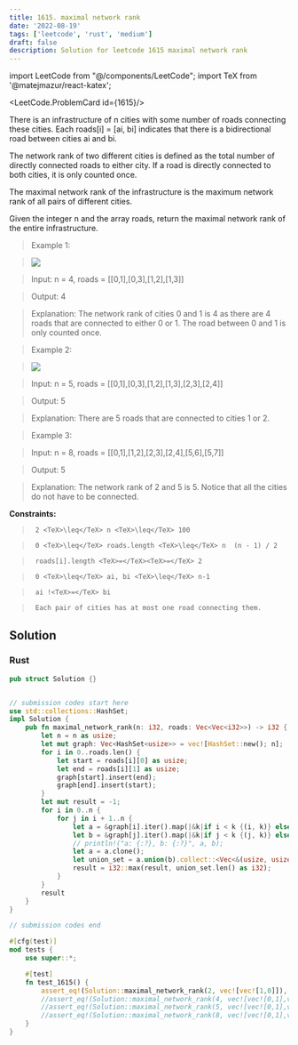 ```yaml
---
title: 1615. maximal network rank
date: '2022-08-19'
tags: ['leetcode', 'rust', 'medium']
draft: false
description: Solution for leetcode 1615 maximal network rank
---
```

import LeetCode from "@/components/LeetCode";
import TeX from '@matejmazur/react-katex';

<LeetCode.ProblemCard id={1615}/>
 

  There is an infrastructure of n cities with some number of roads connecting these cities. Each roads[i] <TeX>=</TeX> [ai, bi] indicates that there is a bidirectional road between cities ai and bi.

  The network rank of two different cities is defined as the total number of directly connected roads to either city. If a road is directly connected to both cities, it is only counted once.

  The maximal network rank of the infrastructure is the maximum network rank of all pairs of different cities.

  Given the integer n and the array roads, return the maximal network rank of the entire infrastructure.

   

 >   Example 1:

 >   ![](https://assets.leetcode.com/uploads/2020/09/21/ex1.png)

  

 >   Input: n <TeX>=</TeX> 4, roads <TeX>=</TeX> [[0,1],[0,3],[1,2],[1,3]]

 >   Output: 4

 >   Explanation: The network rank of cities 0 and 1 is 4 as there are 4 roads that are connected to either 0 or 1. The road between 0 and 1 is only counted once.

  

 >   Example 2:

 >   ![](https://assets.leetcode.com/uploads/2020/09/21/ex2.png)

  

 >   Input: n <TeX>=</TeX> 5, roads <TeX>=</TeX> [[0,1],[0,3],[1,2],[1,3],[2,3],[2,4]]

 >   Output: 5

 >   Explanation: There are 5 roads that are connected to cities 1 or 2.

  

 >   Example 3:

  

 >   Input: n <TeX>=</TeX> 8, roads <TeX>=</TeX> [[0,1],[1,2],[2,3],[2,4],[5,6],[5,7]]

 >   Output: 5

 >   Explanation: The network rank of 2 and 5 is 5. Notice that all the cities do not have to be connected.

  

   

  **Constraints:**

  

 >   	2 <TeX>\leq</TeX> n <TeX>\leq</TeX> 100

 >   	0 <TeX>\leq</TeX> roads.length <TeX>\leq</TeX> n  (n - 1) / 2

 >   	roads[i].length <TeX>=</TeX><TeX>=</TeX> 2

 >   	0 <TeX>\leq</TeX> ai, bi <TeX>\leq</TeX> n-1

 >   	ai !<TeX>=</TeX> bi

 >   	Each pair of cities has at most one road connecting them.


## Solution
### Rust
```rust
pub struct Solution {}


// submission codes start here
use std::collections::HashSet;
impl Solution {
    pub fn maximal_network_rank(n: i32, roads: Vec<Vec<i32>>) -> i32 {
        let n = n as usize;
        let mut graph: Vec<HashSet<usize>> = vec![HashSet::new(); n];
        for i in 0..roads.len() {
            let start = roads[i][0] as usize;
            let end = roads[i][1] as usize;
            graph[start].insert(end);
            graph[end].insert(start);
        }
        let mut result = -1;
        for i in 0..n {
            for j in i + 1..n {
                let a = &graph[i].iter().map(|&k|if i < k {(i, k)} else {(k, i)}).collect::<HashSet<_>>();
                let b = &graph[j].iter().map(|&k|if j < k {(j, k)} else {(k, j)}).collect::<HashSet<_>>();
                // println!("a: {:?}, b: {:?}", a, b);
                let a = a.clone();
                let union_set = a.union(b).collect::<Vec<&(usize, usize)>>();
                result = i32::max(result, union_set.len() as i32);
            }
        }
        result
    }
}

// submission codes end

#[cfg(test)]
mod tests {
    use super::*;

    #[test]
    fn test_1615() {
        assert_eq!(Solution::maximal_network_rank(2, vec![vec![1,0]]), 1);
        //assert_eq!(Solution::maximal_network_rank(4, vec![vec![0,1],vec![0,3],vec![1,2],vec![1,3]]), 4);
        //assert_eq!(Solution::maximal_network_rank(5, vec![vec![0,1],vec![0,3],vec![1,2],vec![1,3],vec![2,3],vec![2,4]]), 5);
        //assert_eq!(Solution::maximal_network_rank(8, vec![vec![0,1],vec![1,2],vec![2,3],vec![2,4],vec![5,6],vec![5,7]]), 5);
    }
}

```
